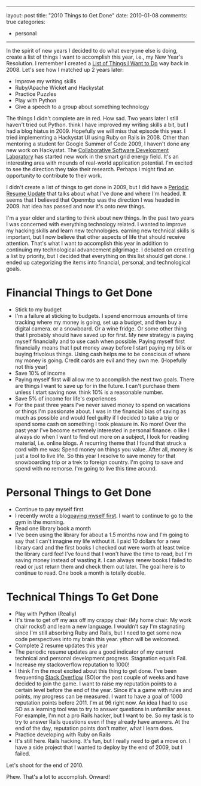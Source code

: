 
---
layout: post
title: "2010 Things to Get Done"
date: 2010-01-08
comments: true
categories: 
  - personal
---


In the spirit of new years I decided to do what everyone else is doing, create
a list of things I want to accomplish this year, i.e., my New Year's Resolution.
I remember I created a [List of Things I Want to Do][1] way back in 2008. Let's see how I matched up 2 years later:

* Improve my writing skills
* Ruby/Apache Wicket and Hackystat
* Practice Puzzles
* Play with Python
* Give a speech to a group about something technology

The things I didn't complete are in red. How sad. Two years later I still haven't
tried out Python. think I have improved my writing skills a bit, but I had a
blog hiatus in 2009. Hopefully we will miss that episode this year.
I tried implementing a Hackystat UI using Ruby on Rails in 2008.
Other than mentoring a student for Google Summer of Code 2009, I haven't done
any new work on Hackystat. The [Collaborative Software Development Laboratory][2]
has started new work in the smart grid energy field. It's an interesting area
with mounds of real-world application potential. I'm excited to see the
direction they take their research. Perhaps I might find an opportunity to
contribute to their work.

I didn't create a list of things to get done in 2009, but I did have a
[Periodic Resume Update][3] that talks about what I've done and where I'm headed.
It seems that I believed that Openmbp was the direction I was headed in 2009. hat idea has passed and now it's onto new things.

I'm a year older and starting to think about new things. In the past two years
I was concerned with everything technology related. I wanted to improve my
hacking skills and learn new technologies. earning new technical skills is
important, but I now believe that other aspects of life that should receive attention.
That's what I want to accomplish this year in addition to continuing my
technological advancement pilgrimage. I debated on creating a list by priority,
but I decided that everything on this list should get done. I ended up
categorizing the items into financial, personal, and technological goals.

# Financial Things to Get Done

* Stick to my budget
* I'm a failure at sticking to budgets. I spend enormous amounts of time
tracking where my money is going, set up a budget, and then buy a digital camera.
or a snowboard. Or a wine fridge. Or some other thing that I probably should
have saved up for first. My new strategy is paying myself financially and to use
cash when possible. Paying myself first financially means that I put money away
before I start paying my bills or buying frivolous things. Using cash helps me
to be conscious of where my money is going. Credit cards are evil and they own me.
(Hopefully not this year)
* Save 10% of income
* Paying myself first will allow me to accomplish the next two goals. There are
things I want to save up for in the future. I can't purchase them unless I start
saving now. think 10% is a reasonable number.
* Save 5% of income for life's experiences
* For the past three years I've never saved money to spend on vacations or
things I'm passionate about. I was in the financial bias of saving as much as
possible and would feel guilty if I decided to take a trip or spend some cash
on something I took pleasure in. No more! Over the past year I've become extremely
interested in personal finance. o like I always do when I want to find out more
on a subject, I look for reading material, i.e. online blogs. A recurring theme
that I found that struck a cord with me was: Spend money on things you value.
After all, money is just a tool to live life. So this year I resolve to save
money for that snowboarding trip or a trek to foreign country. I'm going to
save and spend with no remorse. I'm going to live this time around.

# Personal Things to Get Done

* Continue to pay myself first
* I recently wrote a blog[paying myself first][4]. I want to continue to go to
the gym in the morning.
* Read one library book a month
* I've been using the library for about a 1.5 months now and I'm going to say
that I can't imagine my life without it. I paid 10 dollars for a new library
card and the first books I checked out were worth at least twice the library
card fee! I've found that I won't have the time to read, but I'm saving money
instead of wasting it. I can always renew books I failed to read or just return
them and check them out later. The goal here is to continue to read. One book
a month is totally doable.

# Technical Things To Get Done
* Play with Python (Really)
* It's time to get off my ass off my crappy chair (My home chair. My work chair rocks!)
and learn a new language. I wouldn't say I'm stagnating since I'm still
absorbing Ruby and Rails, but I need to get some new code perspectives into my
brain this year. ython will be welcomed.
* Complete 2 resume updates this year
* The periodic resume updates are a good indicator of my current technical and personal development progress. Stagnation equals Fail.
* Increase my stackoverflow reputation to 1000!
* I think I'm the most excited about this thing to get done. I've been frequenting [Stack Overflow][5]
(SO)or the past couple of weeks and have decided to join the game. I want to
raise my reputation points to a certain level before the end of the year. Since
it's a game with rules and points, my progress can be measured. I want to have
a goal of 1000 reputation points before 2011. I'm at 96 right now. An idea I
had to use SO as a learning tool was to try to answer questions in unfamiliar areas.
For example, I'm not a pro Rails hacker, but I want to be. So my task is to
try to answer Rails questions even if they already have answers. At the end of
the day, reputation points don't matter, what I learn does.
* Practice developing with Ruby on Rails
* It's still here. Rails hacking. It's fun, but I really need to get a move on.
I have a side project that I wanted to deploy by the end of 2009, but I failed.

Let's shoot for the end of 2010.

Phew. That's a lot to accomplish. Onward!



  [1]: http://austenito.blogspot.com/2008/01/lists-are-fun.html
  [2]: http://csdl.ics.hawaii.edu/
  [3]: http://austenito.blogspot.com/2008/10/periodic-resume-updates.html
  [4]: http://austenito.blogspot.com/2009/11/paying-myself-first.html
  [5]: http://stackoverflow.com/
